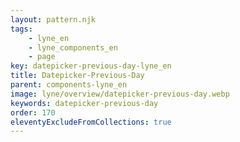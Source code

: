 ```yaml
---
layout: pattern.njk
tags: 
    - lyne_en
    - lyne_components_en
    - page
key: datepicker-previous-day-lyne_en
title: Datepicker-Previous-Day
parent: components-lyne_en
image: lyne/overview/datepicker-previous-day.webp
keywords: datepicker-previous-day
order: 170
eleventyExcludeFromCollections: true
---
```

